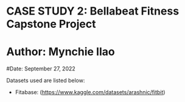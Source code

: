 # CASE STUDY 2: Bellabeat Fitness Capstone Project
# Author: Mynchie Ilao
#Date: September 27, 2022

Datasets used are listed below:
* Fitabase: (https://www.kaggle.com/datasets/arashnic/fitbit)
